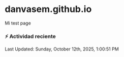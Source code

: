 # danvasem.github.io
Mi test page

### :zap: Actividad reciente
<!--RECENT_ACTIVITY:start-->
<!--RECENT_ACTIVITY:end-->

<!--RECENT_ACTIVITY:last_update-->
Last Updated: Sunday, October 12th, 2025, 1:00:51 PM
<!--RECENT_ACTIVITY:last_update_end-->
